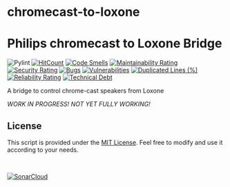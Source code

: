 # chromecast-to-loxone


# Philips chromecast to Loxone Bridge

![Pylint](https://github.com/marcelschreiner/chromecast-to-loxone/actions/workflows/pylint.yml/badge.svg)
[![HitCount](https://hits.dwyl.com/marcelschreiner/chromecast-to-loxone.svg?style=flat)](http://hits.dwyl.com/marcelschreiner/chromecast-to-loxone)
[![Code Smells](https://sonarcloud.io/api/project_badges/measure?project=marcelschreiner_chromecast-to-loxone&metric=code_smells)](https://sonarcloud.io/summary/new_code?id=marcelschreiner_chromecast-to-loxone)
[![Maintainability Rating](https://sonarcloud.io/api/project_badges/measure?project=marcelschreiner_chromecast-to-loxone&metric=sqale_rating)](https://sonarcloud.io/summary/new_code?id=marcelschreiner_chromecast-to-loxone)
[![Security Rating](https://sonarcloud.io/api/project_badges/measure?project=marcelschreiner_chromecast-to-loxone&metric=security_rating)](https://sonarcloud.io/summary/new_code?id=marcelschreiner_chromecast-to-loxone)
[![Bugs](https://sonarcloud.io/api/project_badges/measure?project=marcelschreiner_chromecast-to-loxone&metric=bugs)](https://sonarcloud.io/summary/new_code?id=marcelschreiner_chromecast-to-loxone)
[![Vulnerabilities](https://sonarcloud.io/api/project_badges/measure?project=marcelschreiner_chromecast-to-loxone&metric=vulnerabilities)](https://sonarcloud.io/summary/new_code?id=marcelschreiner_chromecast-to-loxone)
[![Duplicated Lines (%)](https://sonarcloud.io/api/project_badges/measure?project=marcelschreiner_chromecast-to-loxone&metric=duplicated_lines_density)](https://sonarcloud.io/summary/new_code?id=marcelschreiner_chromecast-to-loxone)
[![Reliability Rating](https://sonarcloud.io/api/project_badges/measure?project=marcelschreiner_chromecast-to-loxone&metric=reliability_rating)](https://sonarcloud.io/summary/new_code?id=marcelschreiner_chromecast-to-loxone)
[![Technical Debt](https://sonarcloud.io/api/project_badges/measure?project=marcelschreiner_chromecast-to-loxone&metric=sqale_index)](https://sonarcloud.io/summary/new_code?id=marcelschreiner_chromecast-to-loxone)

A bridge to control chrome-cast speakers from Loxone

*WORK IN PROGRESS! NOT YET FULLY WORKING!*


## License

This script is provided under the [MIT License](LICENSE.md). Feel free to modify and use it according to your needs.

<br />

[![SonarCloud](https://sonarcloud.io/images/project_badges/sonarcloud-black.svg)](https://sonarcloud.io/summary/new_code?id=marcelschreiner_chromecast-to-loxone)

